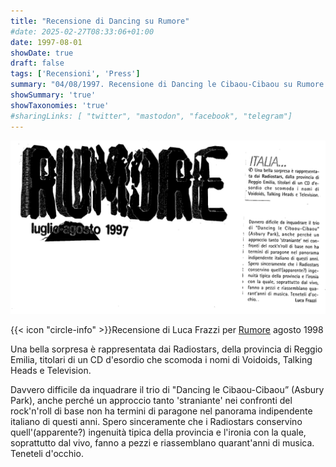 ```yaml
---
title: "Recensione di Dancing su Rumore"
#date: 2025-02-27T08:33:06+01:00
date: 1997-08-01
showDate: true
draft: false
tags: ['Recensioni', 'Press']
summary: "04/08/1997. Recensione di Dancing le Cibaou-Cibaou su Rumore. A cura di Luca Frazzi."
showSummary: 'true'
showTaxonomies: 'true'
#sharingLinks: [ "twitter", "mastodon", "facebook", "telegram"]
---
```

![Articolo](featured.png)

{{< icon "circle-info" >}}Recensione di Luca Frazzi per [Rumore](https://it.wikipedia.org/wiki/Rumore_(rivista)) agosto 1998

Una bella sorpresa è rappresentata dai Radiostars, della provincia di Reggio Emilia, titolari di un CD d'esordio che scomoda i nomi di Voidoids, Talking Heads e Television.

Davvero difficile da inquadrare il trio di "Dancing le Cibaou-Cibaou” (Asbury Park), anche perché un approccio tanto 'straniante' nei confronti del rock'n'roll di base non ha termini di paragone nel panorama indipendente italiano di questi anni. Spero sinceramente che i Radiostars conservino quell'(apparente?) ingenuità tipica della provincia e l'ironia con la quale, soprattutto dal vivo, fanno a pezzi e riassemblano quarant'anni di musica. Teneteli d'occhio.


